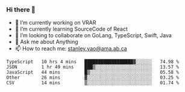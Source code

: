 ### Hi there 👋

- 🔭 I’m currently working on VRAR
- 🌱 I’m currently learning SourceCode of React
- 👯 I’m looking to collaborate on GoLang, TypeScript, Swift, Java
- 💬 Ask me about Anything
- 📫 How to reach me: stanley.yao@ama.ab.ca


<!--START_SECTION:waka-->
```text
TypeScript   10 hrs 4 mins   ██████████████████▓░░░░░░   74.98 % 
JSON         1 hr 49 mins    ███▒░░░░░░░░░░░░░░░░░░░░░   13.57 % 
JavaScript   44 mins         █▒░░░░░░░░░░░░░░░░░░░░░░░   05.58 % 
Other        26 mins         ▓░░░░░░░░░░░░░░░░░░░░░░░░   03.25 % 
CSV          14 mins         ▒░░░░░░░░░░░░░░░░░░░░░░░░   01.74 % 
```
<!--END_SECTION:waka-->
